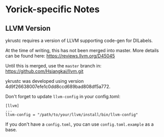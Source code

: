 # Yorick-specific Notes

## LLVM Version

ykrustc requires a version of LLVM supporting code-gen for DILabels.

At the time of writing, this has not been merged into master. More details can
be found here:
https://reviews.llvm.org/D45045

Until this is merged, use the `master` branch in:
https://github.com/Hsiangkai/llvm.git

ykrustc was developed using version 4d9f26638007efe1c0dd8ccd689bad808df5a772.

Don't forget to update `llvm-config` in your config.toml:

```
[llvm]
...
llvm-config = "/path/to/your/llvm/install/bin/llvm-config"
```

If you don't have a `config.toml`, you can use `config.toml.example` as a base.
